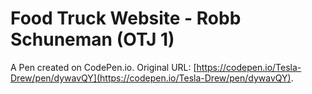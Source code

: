 # Food Truck Website - Robb Schuneman (OTJ 1)

A Pen created on CodePen.io. Original URL: [https://codepen.io/Tesla-Drew/pen/dywavQY](https://codepen.io/Tesla-Drew/pen/dywavQY).

